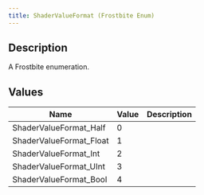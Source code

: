 ```yaml
---
title: ShaderValueFormat (Frostbite Enum)
---
```

## Description

A Frostbite enumeration.

## Values

| Name                     | Value | Description |
| ------------------------ | ----- | ----------- |
| ShaderValueFormat\_Half  | 0     |             |
| ShaderValueFormat\_Float | 1     |             |
| ShaderValueFormat\_Int   | 2     |             |
| ShaderValueFormat\_UInt  | 3     |             |
| ShaderValueFormat\_Bool  | 4     |             |
